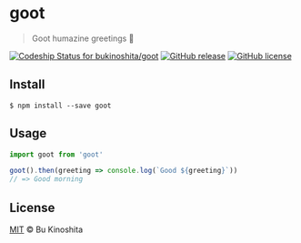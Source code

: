 # goot
> Goot humazine greetings :wave:

[ ![Codeship Status for bukinoshita/goot](https://app.codeship.com/projects/cfdaafb0-cf8f-0134-bce9-3687366d48fa/status?branch=master)](https://app.codeship.com/projects/200932)
[![GitHub release](https://img.shields.io/github/release/bukinoshita/goot.svg)](https://www.npmjs.com/package/goot)
[![GitHub license](https://img.shields.io/badge/license-MIT-blue.svg)](https://raw.githubusercontent.com/bukinoshita/goot/master/LICENSE)

## Install
```
$ npm install --save goot
```

## Usage
```js
import goot from 'goot'

goot().then(greeting => console.log(`Good ${greeting}`))
// => Good morning
```

## License
[MIT](https://github.com/bukinoshita/goot/blob/master/LICENSE) &copy; Bu Kinoshita
